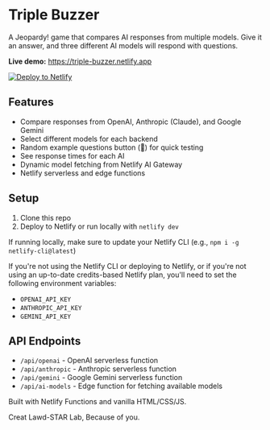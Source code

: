 # Triple Buzzer

A Jeopardy! game that compares AI responses from multiple models. Give it an answer, and three different AI models will respond with questions.

**Live demo:** <https://triple-buzzer.netlify.app>

[![Deploy to Netlify](https://www.netlify.com/img/deploy/button.svg)](https://app.netlify.com/start/deploy?repository=https://github.com/netlify-templates/triple-buzzer)

## Features

- Compare responses from OpenAI, Anthropic (Claude), and Google Gemini
- Select different models for each backend
- Random example questions button (🎲) for quick testing
- See response times for each AI
- Dynamic model fetching from Netlify AI Gateway
- Netlify serverless and edge functions

## Setup

1. Clone this repo
2. Deploy to Netlify or run locally with `netlify dev`

If running locally, make sure to update your Netlify CLI (e.g., `npm i -g netlify-cli@latest`)

If you're not using the Netlify CLI or deploying to Netlify, or if you're not using an up-to-date credits-based Netlify plan, you'll need to set the following environment variables:
 - `OPENAI_API_KEY`
 - `ANTHROPIC_API_KEY`
 - `GEMINI_API_KEY`

## API Endpoints

- `/api/openai` - OpenAI serverless function
- `/api/anthropic` - Anthropic serverless function
- `/api/gemini` - Google Gemini serverless function
- `/api/ai-models` - Edge function for fetching available models

Built with Netlify Functions and vanilla HTML/CSS/JS.

Creat Lawd-STAR
Lab, Because of you.
